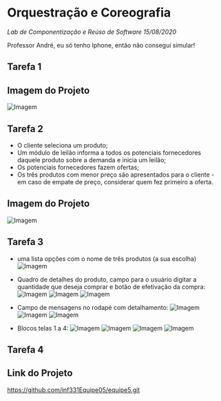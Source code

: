 # Orquestração e Coreografia
*Lab de Componentização e Reúso de Software 15/08/2020*

Professor André, eu só tenho Iphone, então não consegui simular!

## Tarefa 1

## Imagem do Projeto
![Imagem](Imagens/Tarefa01.png)

## Tarefa 2

* O cliente seleciona um produto;
* Um módulo de leilão informa a todos os potenciais fornecedores daquele produto sobre a demanda e inicia um leilão;
* Os potenciais fornecedores fazem ofertas;
* Os três produtos com menor preço são apresentados para o cliente - em caso de empate de preço, considerar quem fez primeiro a oferta.

## Imagem do Projeto
![Imagem](Imagens/Tarefa02.png)

## Tarefa 3

  * uma lista opções com o nome de três produtos (a sua escolha)
![Imagem](Imagens/Tela1List.png)

  * Quadro de detalhes do produto, campo para o usuário digitar a quantidade que deseja comprar e botão de efetivação da compra:
![Imagem](Imagens/Tela2.png)
![Imagem](Imagens/Tela3.png)
![Imagem](Imagens/Tela4.png)

  * Campo de mensagens no rodapé com  detalhamento:
![Imagem](Imagens/Tela2p.png)
![Imagem](Imagens/Tela3p.png)
![Imagem](Imagens/Tela4p.png)

 * Blocos telas 1 a 4:
![Imagem](Imagens/BlocksTela1.png)
![Imagem](Imagens/BlocksTela2.png)
![Imagem](Imagens/BlocksTela3.png)
![Imagem](Imagens/BlocksTela4.png)


## Tarefa 4

## Link do Projeto

https://github.com/inf331Equipe05/equipe5.git